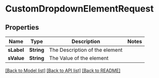 # CustomDropdownElementRequest

## Properties
Name | Type | Description | Notes
------------ | ------------- | ------------- | -------------
**sLabel** | **String** | The Description of the element | 
**sValue** | **String** | The Value of the element | 

[[Back to Model list]](../README.md#documentation-for-models) [[Back to API list]](../README.md#documentation-for-api-endpoints) [[Back to README]](../README.md)


